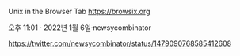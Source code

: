Unix in the Browser Tab https://browsix.org

오후 11:01 · 2022년 1월 6일·newsycombinator

https://twitter.com/newsycombinator/status/1479090768585412608

